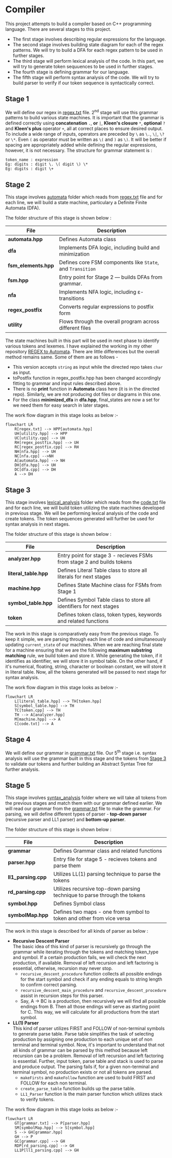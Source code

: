 # Compiler
This project attempts to build a compiler based on C++ programming language. There are several stages to this project. 
<ul>
    <li> The first stage involves describing regular expressions for the language. </li>
    <li> The second stage involves building state diagram for each of the regex patterns. We will try to build a DFA for each regex pattern to be used in further stages. </li>
    <li> The third stage will perform lexical analysis of the code. In this part, we will try to generate token sequuences to be used in further stages. </li>
    <li> The fourth stage is defining grammar for our language. </li>
    <li> The fifth stage will perform syntax analysis of the code. We will try to build parser to verify if our token sequence is syntactically correct.
</ul>

## Stage 1
We will define our regex in [regex.txt](sourceFiles/regex.txt) file. 2<sup>nd</sup> stage will use this grammar patterns to build various state machines. It is important that the grammar is defined correctly using **concatenation** `.`, **or** `|`, **Kleen's closure** `*`, **optional** `?` and **Kleen's plus** operator `+`, all at correct places to ensure desired output. To include a wide range of inputs, operators are preceded by `\` as `\.`, `\|`, `\?` or `\*`. Even `(` as operator must be written as `\(` and `)` as `\)`. It will be better if spacing are appropriately added while defining the regular expressions, however, it is not necessary. The structure for grammar statement is : 
```
token_name : expression
Eg: digits : digit \. \( digit \) \*
Eg: digits : digit \+
```

## Stage 2
This stage involves [automata](automata) folder which reads from [regex.txt](sourceFiles/regex.txt) file and for each line, we will build a state machine, particulary a Definite Finite Automata (DFA). 

The folder structure of this stage is shown below : 

| File                           | Description                                                 | 
|--------------------------------|-------------------------------------------------------------| 
| **automata.hpp**               | Defines Automata class                                      | 
| **dfa**                        | Implements DFA logic, including build and minimization      |
| **fsm_elements.hpp**           | Defines core FSM components like `State`, and `Transition`  |
| **fsm.hpp**                    | Entry point for Stage 2 — builds DFAs from grammar.         |
| **nfa**                        | Implements NFA logic, including ε-transitions               |
| **regex_postfix**              | Converts regular expressions to postfix form                |
| **utility**                    | Flows through the overall program across different files    |

The state machines built in this part will be used in next phase to identify various tokens and lexemes. I have explained the working in my other repository [REGEX to Automata](https://github.com/sauravatgithub-web/REGEX-to-Automata). There are little differences but the overall method remains same. Some of them are as follows - 
* This version accepts `string` as input while the directed repo takes `char` as input.
* toPostfix function in regex_postfix.hpp has been changed accordingly fitting to grammar and input rules   described above.
* There is no **print** function in **Automata** class here (it is in the directed repo). Similarly, we are not producing dot files or diagrams in this one.
* For the class **minimized_dfa** in **dfa.hpp**, final_states are now a set for we need them for easy search in later stages.

The work flow diagram in this stage looks as below :- 
```mermaid
flowchart LR
    R[regex.txt] --> HPP[automata.hpp]
    UH[utility.hpp] --> HPP
    UC[utility.cpp] --> UH
    RH[regex_postfix.hpp] --> UH
    RC[regex_postfix.cpp] --> RH
    NH[nfa.hpp] --> UH
    NC[nfa.cpp] -->NH
    A[automata.hpp] --> NH
    DH[dfa.hpp] --> UH
    DC[dfa.cpp] --> DH
    A --> DH
```

## Stage 3
This stage involves [lexical_analysis](lexical_analysis) folder which reads from the [code.txt](sourceFiles/code.txt) file and for each line, we will build token utilizing the state machines developed in previous stage. We will be  performing lexical analysis of the code and create tokens. The token sequences generated will further be used for syntax analysis in next stages.

The folder structure of this stage is shown below : 

| File                           | Description                                                            | 
|--------------------------------|------------------------------------------------------------------------| 
| **analyzer.hpp**               | Entry point for stage 3 - recieves FSMs from stage 2 and builds tokens |
| **literal_table.hpp**          | Defines Literal Table class to store all literals for next stages      |
| **machine.hpp**                | Defines State Machine class for FSMs from Stage 1                      |
| **symbol_table.hpp**           | Defines Symbol Table class to store all identifiers for next stages    |
| **token**                      | Defines token class, token types, keywords and related functions       |

The work in this stage is comparatively easy from the previous stage. To keep it simple, we are parsing through each line of code and simultaneously updating `current_state` of our machines. When we are reaching final state for a machine ensuring that we are the following **maximum substring matching** rule, we build token and store it. While generating the token, if it identifies as identifier, we will store it in symbol table. On the other hand, if it's numerical, floating, string, character or boolean constant, we will store it in literal table. Now, all the tokens generated will be passed to next stage for syntax analysis.

The work flow diagram in this stage looks as below :- 
```mermaid
flowchart LR
    L[literal_table.hpp] --> TH[token.hpp]
    S[symbol_table.hpp] --> TH
    TC[token.cpp] --> TH
    TH --> A[analyzer.hpp]
    M[machine.hpp] --> A
    C[code.txt] --> A
```

## Stage 4
We will define our grammar in [grammar.txt](sourceFiles/grammar.txt) file. Our 5<sup>th</sup> stage i.e. syntax analysis will use the grammar built in this stage and the tokens from [Stage 3](#stage-3) to validate our tokens and further building an Abstract Syntax Tree for further analysis.

## Stage 5
This stage involves [syntax_analysis](syntax_analysis) folder where we will take all tokens from the previous stages and match them with our grammar defined earlier. We will read our grammar from the [grammar.txt](sourceFiles/grammar.txt) file to make the grammar. For parsing, we will define different types of parser - **top-down parser** (recursive parser and LL1 parser) and **bottom-up parser**. 

The folder structure of this stage is shown below :

| File                         | Description                                                               | 
|------------------------------|---------------------------------------------------------------------------| 
| **grammar**                  | Defines Grammar class and related functions                               |
| **parser.hpp**               | Entry file for stage 5 - recieves tokens and parse them                   |
| **ll1_parsing.cpp**          | Utilizes LL(1) parsing technique to parse the tokens                      |
| **rd_parsing.cpp**           | Utilizes recursive top-down parsing technique to parse through the tokens |
| **symbol.hpp**               | Defines Symbol class                                                      |
| **symbolMap.hpp**            | Defines two maps - one from symbol to token and other from vice versa     |

The work in this stage is described for all kinds of parser as below :
- **Recursive Descent Parser**<br/>
The basic idea of this kind of parser is recursively go through the grammar while iterating through the tokens and matching token_type and symbol. If a certain production fails, we will check the next production, if available. Removal of left recursion and left factoring is essential, otherwise, recursion may never stop.
  - `recursive_descent_procedure` function collects all possible endings for the start symbol and check if any ending equals to string length to confirm correct parsing. 
  - `recursive_descent_main_procedure` and `recursive_descent_procedure` assist in recursion steps for this parser. 
  - Say, A -> BC is a production, then recursively we will find all possible endings from B. Then all those endings will serve as starting point for C. This way, we will calculate for all productions from the start symbol.
- **LL(1) Parser**<br/>
This kind of parser utilizes FIRST and FOLLOW of non-terminal symbols to generate parse table. Parse table simplifies the task of selecting production by assigning one production to each unique set of non terminal and terminal symbol. Now, it's important to understand that not all kinds of grammar can be parsed by this method because left recursion can be a problem. Removal of left recursion and left factoring is essential. Further, input token, parse table and stack is used to parse and produce output. The parsing fails if, for a given non-terminal and terminal symbol, no production exists or not all tokens are parsed.
  - `makeFirsts` and `makeFollow` function are used to build FIRST and FOLLOW for each non terminal.
  - `create_parse_table` function builds up the parse table.
  - `LL1_Parser` function is the main parser function which utilizes stack to verify tokens.

The work flow diagram in this stage looks as below :- 
```mermaid
flowchart LR
    GT[grammar.txt] --> P[parser.hpp]
    SM[symbolMap.hpp] --> S[symbol.hpp]
    S --> GH[grammar.hpp]
    GH --> P
    GC[grammar.cpp] --> GH
    RDP[rd_parsing.cpp] --> GH
    LL1P[ll1_parsing.cpp] --> GH
```